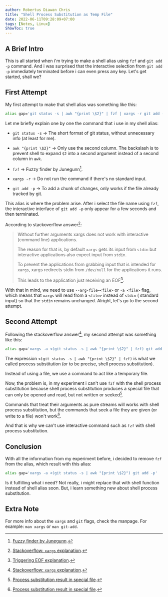 ```yaml
---
author: Robertus Diawan Chris
title: "Shell Process Substitution as Temp File"
date: 2022-06-11T09:28:09+07:00
tags: [Notes, Linux]
ShowToc: true
---
```


## A Brief Intro

This is all started when i'm trying to make a shell alias using `fzf` and
`git add -p` command. And i was surprised that the interactive selection from
`git add -p` immediately terminated before i can even press any key. Let's get
started, shall we?

## First Attempt

My first attempt to make that shell alias was something like this:
```sh
alias gap='git status -s | awk "{print \$2}" | fzf | xargs -r git add -p'
```

Let me briefly explain one by one the command that i use in my shell alias:
- `git status -s` -> The short format of git status, without unnecessary
info (at least for me).

- `awk "{print \$2}"` -> Only use the second column. The backslash is to
prevent shell to expand `$2` into a second argument instead of a second column
in `awk`.

- `fzf` -> Fuzzy finder by Junegunn[^1].

- `xargs -r` -> Do not run the command if there's no standard input.

- `git add -p` -> To add a chunk of changes, only works if the file already
tracked by git.

This alias is where the problem arise. After i select the file name using
`fzf`, the interactive interface of `git add -p` only appear for a few seconds
and then terminated.

According to stackoverflow answer[^2]:
> Without further arguments xargs does not work with interactive (command
> line) applications.
>
> The reason for that is, by default `xargs` gets its input from `stdin` but
> interactive applications also expect input from `stdin`.
>
> To prevent the applications from grabbing input that is intended for
> `xargs`, xargs redirects stdin from `/dev/null` for the applications it
> runs.
>
> This leads to the application just receiving an EOF[^3].

With that in mind, we need to use `--arg-file=<file>` or `-a <file>` flag,
which means that `xargs` will read from a `<file>` instead of `stdin` (
standard input) so that the `stdin` remains unchanged. Alright, let's go to
the second attempt.

## Second Attempt

Following the stackoverflow answer[^2], my second attempt was something like
this:
```sh
alias gap='xargs -a <(git status -s | awk "{print \$2}" | fzf) git add -p'
```

The expression `<(git status -s | awk "{print \$2}" | fzf)` is what we called
process substitution (or to be precise, shell process substitution).

Instead of using a file, we use a command to act like a temporary file.

Now, the problem is, in my experiment i can't use `fzf` with the shell process
substitution because shell process substitution produces a special file that
can only be opened and read, but not written or seeked[^4].

Commands that treat their arguments as pure streams will works with shell
process substitution, but the commands that seek a file they are given
(or write to a file) won't work[^4].

And that is why we can't use interactive command such as `fzf` with shell
process substitution.

## Conclusion

With all the information from my experiment before, i decided to remove
`fzf` from the alias, which result with this alias:
```sh
alias gap='xargs -a <(git status -s | awk "{print \$2}") git add -p'
```

Is it fulfilling what i need? Not really, i might replace that with shell
function instead of shell alias soon. But, i learn something new about shell
process substitution.

## Extra Note

For more info about the `xargs` and `git` flags, check the manpage.
For example: `man xargs` or `man git-add`.

[^1]: [Fuzzy finder by Junegunn](https://github.com/junegunn/fzf).
[^2]: [Stackoverflow: `xargs` explanation](https://stackoverflow.com/a/30050792).
[^3]: [Triggering EOF explanation](https://askubuntu.com/a/724995).
[^4]: [Process substitution result in special file](https://unix.stackexchange.com/a/164109).
